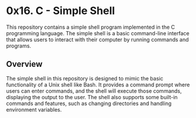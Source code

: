 # 0x16. C - Simple Shell

This repository contains a simple shell program implemented in the C programming language. The simple shell is a basic command-line interface that allows users to interact with their computer by running commands and programs.

## Overview

The simple shell in this repository is designed to mimic the basic functionality of a Unix shell like Bash. It provides a command prompt where users can enter commands, and the shell will execute those commands, displaying the output to the user. The shell also supports some built-in commands and features, such as changing directories and handling environment variables.

